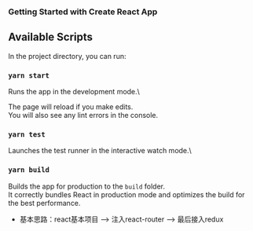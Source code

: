 ### Getting Started with Create React App

## Available Scripts

In the project directory, you can run:

### `yarn start`

Runs the app in the development mode.\

The page will reload if you make edits.\
You will also see any lint errors in the console.

### `yarn test`

Launches the test runner in the interactive watch mode.\

### `yarn build`

Builds the app for production to the `build` folder.\
It correctly bundles React in production mode and optimizes the build for the best performance.

- 基本思路：react基本项目 ——> 注入react-router ——> 最后接入redux

